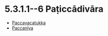 # 5.3.1.1--6 Paṭiccādivāra

* [Paccayacatukka](5.3.1.1--6/Paccayacatukka.md)
* [Paccanīya](5.3.1.1--6/Paccaniya.md)
